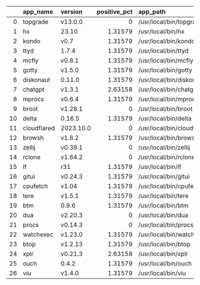|    | app_name    | version   |   positive_pct | app_path                   | app_url   |
|---:|:------------|:----------|---------------:|:---------------------------|:----------|
|  0 | topgrade    | v13.0.0   |        0       | /usr/local/bin/topgrade    |           |
|  1 | hx          | 23.10     |        1.31579 | /usr/local/bin/hx          |           |
|  2 | kondo       | v0.7      |        1.31579 | /usr/local/bin/kondo       |           |
|  3 | ttyd        | 1.7.4     |        1.31579 | /usr/local/bin/ttyd        |           |
|  4 | mcfly       | v0.8.1    |        1.31579 | /usr/local/bin/mcfly       |           |
|  5 | gotty       | v1.5.0    |        1.31579 | /usr/local/bin/gotty       |           |
|  6 | diskonaut   | 0.11.0    |        1.31579 | /usr/local/bin/diskonaut   |           |
|  7 | chatgpt     | v1.3.1    |        2.63158 | /usr/local/bin/chatgpt     |           |
|  8 | mprocs      | v0.6.4    |        1.31579 | /usr/local/bin/mprocs      |           |
|  9 | broot       | v1.28.1   |        0       | /usr/local/bin/broot       |           |
| 10 | delta       | 0.16.5    |        1.31579 | /usr/local/bin/delta       |           |
| 11 | cloudflared | 2023.10.0 |        0       | /usr/local/bin/cloudflared |           |
| 12 | browsh      | v1.8.2    |        1.31579 | /usr/local/bin/browsh      |           |
| 13 | zellij      | v0.39.1   |        0       | /usr/local/bin/zellij      |           |
| 14 | rclone      | v1.64.2   |        0       | /usr/local/bin/rclone      |           |
| 15 | lf          | r31       |        1.31579 | /usr/local/bin/lf          |           |
| 16 | gitui       | v0.24.3   |        1.31579 | /usr/local/bin/gitui       |           |
| 17 | cpufetch    | v1.04     |        1.31579 | /usr/local/bin/cpufetch    |           |
| 18 | tere        | v1.5.1    |        1.31579 | /usr/local/bin/tere        |           |
| 19 | btm         | 0.9.6     |        1.31579 | /usr/local/bin/btm         |           |
| 20 | dua         | v2.20.3   |        0       | /usr/local/bin/dua         |           |
| 21 | procs       | v0.14.3   |        0       | /usr/local/bin/procs       |           |
| 22 | watchexec   | v1.23.0   |        1.31579 | /usr/local/bin/watchexec   |           |
| 23 | btop        | v1.2.13   |        1.31579 | /usr/local/bin/btop        |           |
| 24 | xplr        | v0.21.3   |        2.63158 | /usr/local/bin/xplr        |           |
| 25 | ouch        | 0.4.2     |        1.31579 | /usr/local/bin/ouch        |           |
| 26 | viu         | v1.4.0    |        1.31579 | /usr/local/bin/viu         |           |